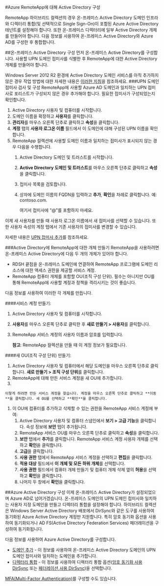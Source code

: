 ﻿<properties title="Configure Active Directory for Azure RemoteApp" pageTitle="Azure RemoteApp에 대해 Active Directory 구성" description="Azure RemoteApp를 사용 하도록 Active Directory를 설정 하는 방법에 알아봅니다" metaKeywords="" services="" solutions="" documentationCenter="" authors="elizapo"  />

<tags ms.service="remoteapp" ms.workload="tbd" ms.tgt_pltfrm="na" ms.devlang="na" ms.topic="article" ms.date="12/08/2014" ms.author="elizapo" />

#Azure RemoteApp에 대해 Active Directory 구성


RemoteApp 하이브리드 컬렉션의 경우 온-프레미스 Active Directory 도메인 인프라와 디렉터리 통합(및 선택적으로 Single Sign-On)이 포함된 Azure Active Directory 테넌트를 설정해야 합니다. 또한 온-프레미스 디렉터리에 일부 Active Directory 개체를 만들어야 합니다. 다음 정보를 사용하여 온-프레미스 Active Directory와 Azure AD를 구성한 후 통합합니다.

##온-프레미스 Active Directory 구성
먼저 온-프레미스 Active Directory를 구성합니다. 사용할 UPN 도메인 접미사를 식별한 후 RemoteApp에 대한 Active Directory 개체를 만들어야 합니다. 

Windows Server 2012 R2 환경에 Active Directory 도메인 서비스를 아직 추가하지 않은 경우 작업 방법에 대한 자세한 내용은 [이러한 지침](http://technet.microsoft.com/ko-kr/library/cc731053(v=WS.10).aspx)을 참조하세요.
###UPN 도메인 접미사 검사 및 구성
RemoteApp에 사용할 Azure AD 도메인과 일치하는 UPN 접미사로 포리스트가 구성되지 않은 경우 추가해야 합니다. 필요한 접미사가 구성되었는지 확인합니다.


1. Active Directory 사용자 및 컴퓨터를 시작합니다.
2.	도메인 이름을 확장하고 **사용자**를 클릭합니다.
3.	**관리자**를 마우스 오른쪽 단추로 클릭하고 **속성**을 클릭합니다.
4.	**계정** 탭의 **사용자 로그온 이름** 필드에서 이 도메인에 대해 구성된 UPN 이름을 확인합니다.
5.	RemoteApp 컬렉션에 사용할 도메인 이름과 일치하는 접미사가 표시되지 않는 경우 다음을 수행합니다.
	1.	Active Directory 도메인 및 트러스트를 시작합니다.
	2.	**Active Directory 도메인 및 트러스트**를 마우스 오른쪽 단추로 클릭하고 **속성**을 클릭합니다.
	3.	접미사 목록을 검토합니다.
	4.	상자에 도메인 이름의 FQDN을 입력하고 **추가**, **확인**을 차례로 클릭합니다. 예: contoso.com. 

		여기서 접미사에 "@"를 포함하지 마세요.

이제 새 사용자를 만들 때 사용자 로그온 이름에서 새 접미사를 선택할 수 있습니다. 또한 사용자 속성의 계정 탭에서 기존 사용자의 접미사를 변경할 수 있습니다.

자세한 내용은 [UPN 접미사 추가](http://technet.microsoft.com/library/cc772007.aspx)를 참조하세요.

###Active Directory에 RemoteApp에 대한 개체 만들기
RemoteApp을 사용하려면 온-프레미스 Active Directory에 다음 두 개의 개체가 있어야 합니다.


- RDSH 끝점을 온-프레미스 도메인에 연결하여 RemoteApp 프로그램에 도메인 리소스에 대한 액세스 권한을 제공할 서비스 계정.
- RemoteApp 컴퓨터 개체를 포함할 OU(조직 구성 단위). 필수는 아니지만 OU를 통해 RemoteApp에 사용할 계정과 정책을 격리시키는 것이 좋습니다.

다음 정보를 사용하여 이러한 각 개체를 만듭니다.

####서비스 계정 만들기:


1. Active Directory 사용자 및 컴퓨터를 시작합니다.
2.	**사용자**를 마우스 오른쪽 단추로 클릭한 후 **새로 만들기 > 사용자**를 클릭합니다.
3.	RemoteApp 서비스 계정의 사용자 이름과 암호를 입력합니다.

	**참고**: RemoteApp 컬렉션을 만들 때 이 계정 정보가 필요합니다.

####새 OU(조직 구성 단위) 만들기:


1. Active Directory 사용자 및 컴퓨터에서 해당 도메인을 마우스 오른쪽 단추로 클릭합니다. **새로 만들기 > 조직 구성 단위**를 클릭합니다.
2. RemoteApp에 대해 만든 서비스 계정을 새 OU에 추가합니다.
3.

	이렇게 하려면 만든 서비스 계정을 찾습니다. 계정을 마우스 오른쪽 단추로 클릭하고 **이동**을 클릭합니다. 새 OU를 선택하고 **확인**을 클릭합니다.


1. 이 
OU에 컴퓨터를 추가하고 삭제할 수 있는 권한을 RemoteApp 서비스 계정에 부여:
	1. Active Directory 사용자 및 컴퓨터 스냅인에서 **보기 > 고급 기능**을 클릭합니다. 속성 정보에 **보안** 탭이 추가됩니다.
	2. RemoteApp 서비스 OU를 마우스 오른쪽 단추로 클릭하고 **속성**을 클릭합니다.
	3. **보안** 탭에서 **추가**를 클릭합니다. RemoteApp 서비스 계정 사용자 개체를 선택하고 **확인**을 클릭합니다.
	4. **고급**을 클릭합니다.
	5. **사용 권한** 탭에서 RemoteApp 서비스 계정을 선택하고 **편집**을 클릭합니다.
	6. **적용 대상** 필드에서 **이 개체 및 모든 하위 개체**를 선택합니다.
	7. **사용 권한** 필드에서 컴퓨터 개체 만들기 및 컴퓨터 개체 삭제 옆의 **허용**을 선택하고 **확인**을 클릭합니다. 
	8. 나머지 두 창에서 **확인**을 클릭합니다.


##Azure Active Directory 구성
이제 온-프레미스 Active Directory가 설정되었으며 Azure AD로 넘어가겠습니다. 온-프레미스 도메인의 UPN 도메인 접미사와 일치하는 사용자 지정 도메인을 만들고 디렉터리 통합을 설정해야 합니다. 하이브리드 컬렉션은 Windows Server Active Directory 배포에서 DirSync와 같은 도구를 사용하여 동기화된 Azure Active Directory 계정만 지원합니다. 특히 암호 동기화 옵션을 사용하여 동기화되거나 AD FS(Active Directory Federation Services) 페더레이션을 구성하여 동기화됩니다. 

다음 정보를 사용하여 Azure Active Directory를 구성합니다.


- [도메인 추가](http://technet.microsoft.com/ko-kr/library/hh969247.aspx) - 이 정보를 사용하여 온-프레미스 Active Directory 도메인의 UPN 도메인 접미사와 일치하는 도메인을 추가합니다.
- [디렉터리 통합](http://technet.microsoft.com/ko-kr/library/jj573653.aspx) - 이 정보를 사용하여 디렉터리 통합 옵션([암호 동기화 사용 DirSync](http://technet.microsoft.com/ko-kr/library/dn441214.aspx) 또는 [페더레이션 사용 DirSync](http://technet.microsoft.com/ko-kr/library/dn441213.aspx))을 선택합니다.

[MFA(Multi-Factor Authentication)](http://technet.microsoft.com/ko-kr/library/dn249466.aspx)를 구성할 수도 있습니다.

<!--HONumber=35.2-->
